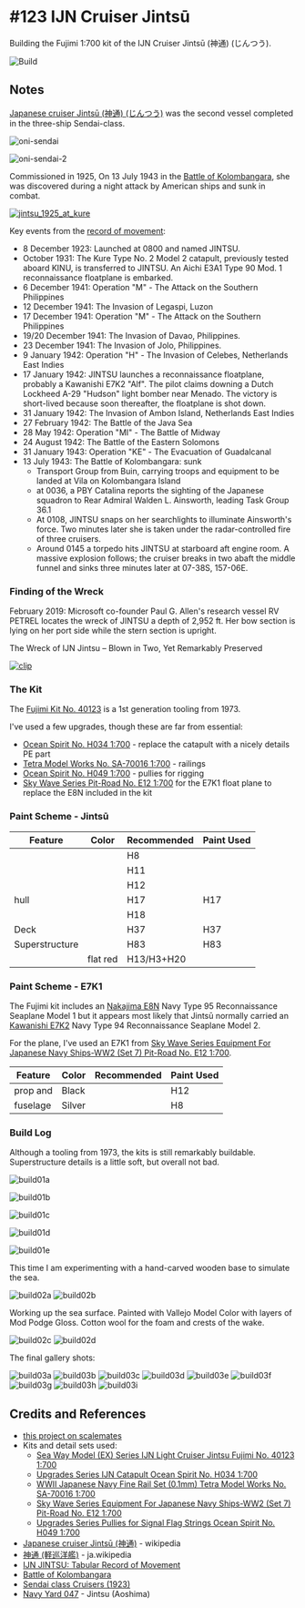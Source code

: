 # #123 IJN Cruiser Jintsū

Building the Fujimi 1:700 kit of the IJN Cruiser Jintsū (神通) (じんつう).

![Build](./assets/Jintsu_build.jpg?raw=true)

## Notes

[Japanese cruiser Jintsū (神通) (じんつう)](https://en.wikipedia.org/wiki/Japanese_cruiser_Jints%C5%AB)
was the second vessel completed in the three-ship Sendai-class.

![oni-sendai](./assets/oni-sendai.jpg)

![oni-sendai-2](./assets/oni-sendai-2.jpg)

Commissioned in 1925, On 13 July 1943 in the
[Battle of Kolombangara](https://en.wikipedia.org/wiki/Battle_of_Kolombangara),
she was discovered during a night attack by American ships and sunk in combat.

[![jintsu_1925_at_kure](./assets/jintsu_1925_at_kure.jpg)](https://en.wikipedia.org/wiki/Japanese_cruiser_Jints%C5%AB)

Key events from the [record of movement](http://www.combinedfleet.com/jintsu_t.htm):

* 8 December 1923: Launched at 0800 and named JINTSU.
* October 1931: The Kure Type No. 2 Model 2 catapult, previously tested aboard KINU, is transferred to JINTSU. An Aichi E3A1 Type 90 Mod. 1 reconnaissance floatplane is embarked.
* 6 December 1941: Operation "M" - The Attack on the Southern Philippines
* 12 December 1941: The Invasion of Legaspi, Luzon
* 17 December 1941: Operation "M" - The Attack on the Southern Philippines
* 19/20 December 1941: The Invasion of Davao, Philippines.
* 23 December 1941: The Invasion of Jolo, Philippines.
* 9 January 1942: Operation "H" - The Invasion of Celebes, Netherlands East Indies
* 17 January 1942: JINTSU launches a reconnaissance floatplane, probably a Kawanishi E7K2 "Alf". The pilot claims downing a Dutch Lockheed A-29 "Hudson" light bomber near Menado. The victory is short-lived because soon thereafter, the floatplane is shot down.
* 31 January 1942: The Invasion of Ambon Island, Netherlands East Indies
* 27 February 1942: The Battle of the Java Sea
* 28 May 1942: Operation "MI" - The Battle of Midway
* 24 August 1942: The Battle of the Eastern Solomons
* 31 January 1943: Operation "KE" - The Evacuation of Guadalcanal
* 13 July 1943: The Battle of Kolombangara: sunk
    * Transport Group from Buin, carrying troops and equipment to be landed at Vila on Kolombangara Island
    * at 0036, a PBY Catalina reports the sighting of the Japanese squadron to Rear Admiral Walden L. Ainsworth, leading Task Group 36.1
    * At 0108, JINTSU snaps on her searchlights to illuminate Ainsworth's force. Two minutes later she is taken under the radar-controlled fire of three cruisers.
    * Around 0145 a torpedo hits JINTSU at starboard aft engine room. A massive explosion follows; the cruiser breaks in two abaft the middle funnel and sinks three minutes later at 07-38S, 157-06E.

### Finding of the Wreck

February 2019: Microsoft co-founder Paul G. Allen's research vessel RV PETREL locates the wreck of JINTSU a depth of 2,952 ft.
Her bow section is lying on her port side while the stern section is upright.

The Wreck of IJN Jintsu – Blown in Two, Yet Remarkably Preserved

[![clip](https://img.youtube.com/vi/ijiaixiu8Yk/0.jpg)](https://www.youtube.com/watch?v=ijiaixiu8Yk)

### The Kit

The [Fujimi Kit No. 40123](https://www.scalemates.com/kits/fujimi-40123-ijn-light-cruiser-jintsu--323315)
is a 1st generation tooling from 1973.

I've used a few upgrades, though these are far from essential:

* [Ocean Spirit No. H034 1:700](https://www.scalemates.com/kits/ocean-spirit-h034-ijn-catapult--967904) - replace the  catapult with a nicely details PE part
* [Tetra Model Works No. SA-70016 1:700](https://www.scalemates.com/kits/tetra-model-works-sa-70016-wwii-japanese-navy-fine-rail-set--1281563) - railings
* [Ocean Spirit No. H049 1:700](https://www.scalemates.com/kits/ocean-spirit-h049-pullies-signal-flag-strings--967910) - pullies for rigging
* [Sky Wave Series Pit-Road No. E12 1:700](https://www.scalemates.com/kits/pit-road-e12-equipment-japanese-navy-ships-ww2-set-7--1245027) for the E7K1 float plane to replace the E8N included in the kit

### Paint Scheme - Jintsū

| Feature               | Color                | Recommended | Paint Used |
|-----------------------|----------------------|-------------|------------|
|                       |                      | H8          |            |
|                       |                      | H11         |            |
|                       |                      | H12         |            |
| hull                  |                      | H17         | H17        |
|                       |                      | H18         |            |
| Deck                  |                      | H37         | H37        |
| Superstructure        |                      | H83         | H83        |
|                       | flat red             | H13/H3+H20  |            |

### Paint Scheme - E7K1

The Fujimi kit includes an [Nakajima E8N](https://en.wikipedia.org/wiki/Nakajima_E8N) Navy Type 95 Reconnaissance Seaplane Model 1
but it appears most likely that Jintsū normally carried an
[Kawanishi E7K2](https://en.wikipedia.org/wiki/Kawanishi_E7K) Navy Type 94 Reconnaissance Seaplane Model 2.

For the plane, I've used an E7K1 from [Sky Wave Series Equipment For Japanese Navy Ships-WW2 (Set 7) Pit-Road No. E12 1:700](https://www.scalemates.com/kits/pit-road-e12-equipment-japanese-navy-ships-ww2-set-7--1245027).

| Feature                  | Color                | Recommended | Paint Used |
|--------------------------|----------------------|-------------|------------|
| prop and                 | Black                |             | H12        |
| fuselage                 | Silver               |             | H8         |

### Build Log

Although a tooling from 1973, the kits is still remarkably buildable. Superstructure details is a little soft, but overall not bad.

![build01a](./assets/build01a.jpg?raw=true)

![build01b](./assets/build01b.jpg?raw=true)

![build01c](./assets/build01c.jpg?raw=true)

![build01d](./assets/build01d.jpg?raw=true)

![build01e](./assets/build01e.jpg?raw=true)

This time I am experimenting with a hand-carved wooden base to simulate the sea.

![build02a](./assets/build02a.jpg?raw=true)
![build02b](./assets/build02b.jpg?raw=true)

Working up the sea surface. Painted with Vallejo Model Color with layers of Mod Podge Gloss. Cotton wool for the foam and crests of the wake.

![build02c](./assets/build02c.jpg?raw=true)
![build02d](./assets/build02d.jpg?raw=true)

The final gallery shots:

![build03a](./assets/build03a.jpg?raw=true)
![build03b](./assets/build03b.jpg?raw=true)
![build03c](./assets/build03c.jpg?raw=true)
![build03d](./assets/build03d.jpg?raw=true)
![build03e](./assets/build03e.jpg?raw=true)
![build03f](./assets/build03f.jpg?raw=true)
![build03g](./assets/build03g.jpg?raw=true)
![build03h](./assets/build03h.jpg?raw=true)
![build03i](./assets/build03i.jpg?raw=true)

## Credits and References

* [this project on scalemates](https://www.scalemates.com/profiles/mate.php?id=74137&p=projects&project=139014)
* Kits and detail sets used:
    * [Sea Way Model (EX) Series IJN Light Cruiser Jintsu Fujimi No. 40123 1:700](https://www.scalemates.com/kits/fujimi-40123-ijn-light-cruiser-jintsu--323315)
    * [Upgrades Series IJN Catapult Ocean Spirit No. H034 1:700](https://www.scalemates.com/kits/ocean-spirit-h034-ijn-catapult--967904)
    * [WWII Japanese Navy Fine Rail Set (0.1mm) Tetra Model Works No. SA-70016 1:700](https://www.scalemates.com/kits/tetra-model-works-sa-70016-wwii-japanese-navy-fine-rail-set--1281563)
    * [Sky Wave Series Equipment For Japanese Navy Ships-WW2 (Set 7) Pit-Road No. E12 1:700](https://www.scalemates.com/kits/pit-road-e12-equipment-japanese-navy-ships-ww2-set-7--1245027)
    * [Upgrades Series Pullies for Signal Flag Strings Ocean Spirit No. H049 1:700](https://www.scalemates.com/kits/ocean-spirit-h049-pullies-signal-flag-strings--967910)
* [Japanese cruiser Jintsū (神通)](https://en.wikipedia.org/wiki/Japanese_cruiser_Jints%C5%AB) - wikipedia
* [神通 (軽巡洋艦)](https://ja.wikipedia.org/wiki/%E7%A5%9E%E9%80%9A_(%E8%BB%BD%E5%B7%A1%E6%B4%8B%E8%89%A6)) - ja.wikipedia
* [IJN JINTSU: Tabular Record of Movement](http://www.combinedfleet.com/jintsu_t.htm)
* [Battle of Kolombangara](https://en.wikipedia.org/wiki/Battle_of_Kolombangara)
* [Sendai class Cruisers (1923)](https://naval-encyclopedia.com/ww2/japan/sendai-class-cruisers.php)
* [Navy Yard 047](https://kaiga.co.jp/publication/books/%e3%83%8d%e3%82%a4%e3%83%93%e3%83%bc%e3%83%a4%e3%83%bc%e3%83%89-vol-47-%e3%82%a2%e3%83%bc%e3%83%9e%e3%83%bc%e3%83%a2%e3%83%87%e3%83%aa%e3%83%b3%e3%82%b02021%e5%b9%b47%e6%9c%88%e5%8f%b7%e5%88%a5/) - Jintsu (Aoshima)

